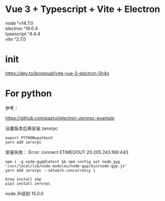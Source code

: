 # Vue 3 + Typescript + Vite + Electron

node ^v14.7.0  
electron ^16.0.4  
typescript ^4.4.4  
vite ^2.7.0  


# init
https://dev.to/brojenuel/vite-vue-3-electron-5h4o



# For python

参考：

https://github.com/pazrul/electron-zerorpc-example


设置版本后再安装 zerorpc
```
export PYTHON=python3
yarn add zerorpc
```
安装失败： Error: connect ETIMEDOUT 20.205.243.166:443
```
npm i -g node-gyp@latest && npm config set node_gyp "/usr/local/lib/node_modules/node-gyp/bin/node-gyp.js"
yarn add zerorpc --network-concurrency 1
```

```
brew install zmp
pip3 install zerorpc
```

node 升级到 15.0.0